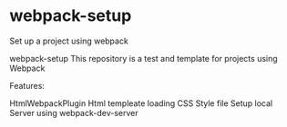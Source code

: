 # webpack-setup
Set up a project using webpack

webpack-setup
This repository is a test and template for projects using Webpack

Features:

HtmlWebpackPlugin
Html templeate
loading CSS Style file
Setup local Server using webpack-dev-server